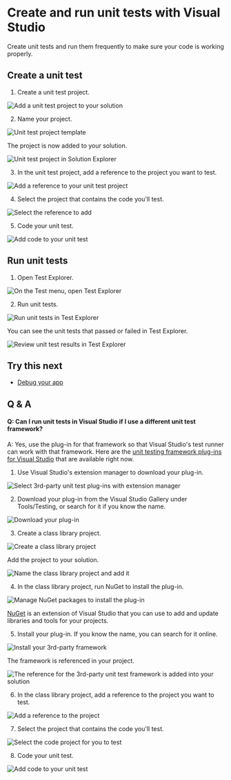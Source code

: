 <properties
	pageTitle="Create and run unit tests with Visual Studio"
  description="Create and run unit tests with Visual Studio"
  services="visual-studio-online"
  documentationCenter = ""
  authors="terryaustin"
  manager="terryaustin"
  editor="terryaustin" /> 


# Create and run unit tests with Visual Studio





Create unit tests and run them frequently to make sure your code is working properly.





## Create a unit test



1. Create a unit test project.







![Add a unit test project to your solution](./media/create-and-run-unit-tests-vs/createunittest1.png)

2. Name your project.







![Unit test project template](./media/create-and-run-unit-tests-vs/createunittest2.png)







The project is now added to your solution.







![Unit test project in Solution Explorer](./media/create-and-run-unit-tests-vs/createunittest5.png)

3. In the unit test project, add a reference to the project you want to test.







![Add a reference to your unit test project](./media/create-and-run-unit-tests-vs/createunittest6.png)

4. Select the project that contains the code you'll test.







![Select the reference to add](./media/create-and-run-unit-tests-vs/createunittest7.png)

5. Code your unit test.







![Add code to your unit test](./media/create-and-run-unit-tests-vs/createunittest8.png)



## Run unit tests



1. Open Test Explorer.







![On the Test menu, open Test Explorer](./media/create-and-run-unit-tests-vs/rununittest1.png)

2. Run unit tests.







![Run unit tests in Test Explorer](./media/create-and-run-unit-tests-vs/rununittest2.png)







You can see the unit tests that passed or failed in Test Explorer.







![Review unit test results in Test Explorer](./media/create-and-run-unit-tests-vs/rununittest3.png)



## Try this next



- [Debug your app](debug-your-app-vs.md)



## Q &amp; A



#### Q:    Can I run unit tests in Visual Studio if I use a different unit test framework?





A:  Yes, use the plug-in for that framework so that Visual Studio's test runner 
can work with that framework. Here are the 
[unit testing framework plug-ins for Visual Studio](http://go.microsoft.com/fwlink/?LinkID=246630) 
that are available right now.





1. Use Visual Studio's extension manager to download your plug-in.







![Select 3rd-party unit test plug-ins with extension manager](./media/create-and-run-unit-tests-vs/install3rdpartyunittestframeworks1.png)

2. Download your plug-in from the Visual Studio Gallery under Tools/Testing, 
or search for it if you know the name.







![Download your plug-in](./media/create-and-run-unit-tests-vs/install3rdpartyunittestframeworks2.png)

3. Create a class library project.







![Create a class library project](./media/create-and-run-unit-tests-vs/create3rdpartyunittest1.png)







Add the project to your solution.







![Name the class library project and add it](./media/create-and-run-unit-tests-vs/create3rdpartyunittest3.png)

4. In the class library project, run NuGet to install the plug-in.







![Manage NuGet packages to install the plug-in](./media/create-and-run-unit-tests-vs/create3rdpartyunittest3a.png)







[NuGet](http://nuget.codeplex.com/documentation) is an extension of Visual Studio 
that you can use to add and update libraries and tools for your projects.

5. Install your plug-in. If you know the name, you can search for it online.







![Install your 3rd-party framework](./media/create-and-run-unit-tests-vs/create3rdpartyunittest4.png)







The framework is referenced in your project.







![The reference for the 3rd-party unit test framework is added into your solution](./media/create-and-run-unit-tests-vs/create3rdpartyunittest6.png)

6. In the class library project, add a reference to the project you want to test.







![Add a reference to the project](./media/create-and-run-unit-tests-vs/createunittest6.png)

7. Select the project that contains the code you'll test.







![Select the code project for you to test](./media/create-and-run-unit-tests-vs/createunittest7.png)

8. Code your unit test.







![Add code to your unit test](./media/create-and-run-unit-tests-vs/create3rdpartyunittest7.png)

